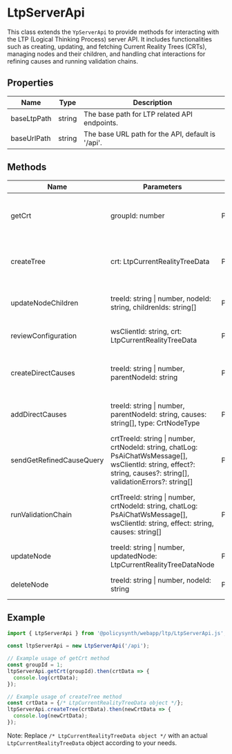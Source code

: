 # LtpServerApi

This class extends the `YpServerApi` to provide methods for interacting with the LTP (Logical Thinking Process) server API. It includes functionalities such as creating, updating, and fetching Current Reality Trees (CRTs), managing nodes and their children, and handling chat interactions for refining causes and running validation chains.

## Properties

| Name         | Type   | Description                                      |
|--------------|--------|--------------------------------------------------|
| baseLtpPath  | string | The base path for LTP related API endpoints.     |
| baseUrlPath  | string | The base URL path for the API, default is '/api'.|

## Methods

| Name                    | Parameters                                                                                   | Return Type                                  | Description                                                                                   |
|-------------------------|----------------------------------------------------------------------------------------------|----------------------------------------------|-----------------------------------------------------------------------------------------------|
| getCrt                  | groupId: number                                                                              | Promise<LtpCurrentRealityTreeData>          | Fetches the current reality tree for a given group ID.                                        |
| createTree              | crt: LtpCurrentRealityTreeData                                                               | Promise<LtpCurrentRealityTreeData>          | Creates a new current reality tree with the given data.                                       |
| updateNodeChildren      | treeId: string \| number, nodeId: string, childrenIds: string[]                              | Promise<void>                               | Updates the children of a node in a tree.                                                     |
| reviewConfiguration     | wsClientId: string, crt: LtpCurrentRealityTreeData                                           | Promise<string>                             | Reviews the configuration of a CRT.                                                            |
| createDirectCauses      | treeId: string \| number, parentNodeId: string                                               | Promise<LtpCurrentRealityTreeDataNode[]>    | Creates direct causes for a parent node in a tree.                                            |
| addDirectCauses         | treeId: string \| number, parentNodeId: string, causes: string[], type: CrtNodeType          | Promise<LtpCurrentRealityTreeDataNode[]>    | Adds direct causes to a parent node in a tree.                                                |
| sendGetRefinedCauseQuery| crtTreeId: string \| number, crtNodeId: string, chatLog: PsAiChatWsMessage[], wsClientId: string, effect?: string, causes?: string[], validationErrors?: string[] | Promise<LtpChatBotCrtMessage> | Sends a query to get refined causes based on a chat log.                                      |
| runValidationChain      | crtTreeId: string \| number, crtNodeId: string, chatLog: PsAiChatWsMessage[], wsClientId: string, effect: string, causes: string[] | Promise<LtpChatBotCrtMessage> | Runs a validation chain for a given node based on a chat log.                                 |
| updateNode              | treeId: string \| number, updatedNode: LtpCurrentRealityTreeDataNode                         | Promise<void>                               | Updates a node in a tree.                                                                      |
| deleteNode              | treeId: string \| number, nodeId: string                                                     | Promise<void>                               | Deletes a node from a tree.                                                                    |

## Example

```typescript
import { LtpServerApi } from '@policysynth/webapp/ltp/LtpServerApi.js';

const ltpServerApi = new LtpServerApi('/api');

// Example usage of getCrt method
const groupId = 1;
ltpServerApi.getCrt(groupId).then(crtData => {
  console.log(crtData);
});

// Example usage of createTree method
const crtData = {/* LtpCurrentRealityTreeData object */};
ltpServerApi.createTree(crtData).then(newCrtData => {
  console.log(newCrtData);
});
```

Note: Replace `/* LtpCurrentRealityTreeData object */` with an actual `LtpCurrentRealityTreeData` object according to your needs.